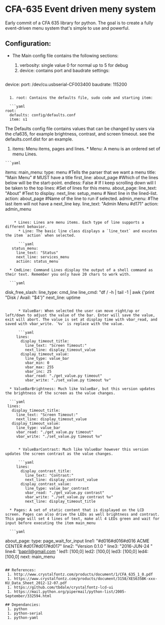 # CFA-635 Event driven meny system

Early commit of a CFA 635 library for python. The goal is to create a fully event-driven menu system that's simple to use and powerful.

## Configuration:

* The Main config file contains the following sections:
  1. verbosity: single value 0 for normal up to 5 for debug
  1. device: contains port and baudrate settings:

  ```yaml
device:
  port: /dev/cu.usbserial-CF003400
  baudrate: 115200
```

  1. root: Contains the defaults file, sudo code and starting item:

  ```yaml
root:
  defaults: config/defaults.conf
  item: s1
```

  The Defaults config file contains values that can be changed by users via the cfa635, for example brightness, contrast, and screen timeout.  see the defaults.conf.dist for an example.

  1. items: Menu items, pages and lines.
    * Menu: A menu is an ordered set of menu Lines. 

    ```yaml
items:
  main_menu:
    type: menu #Tells the parser that we want a menu
    title: "Main Menu" # MUST have a title
    first_line: about_page #Which of the lines below will be the start-point.
    endless: False # If I keep scrolling down will I be taken to the top
    lines: #Set of lines for this menu.
      about_page:
        line_text: "About" #Text to display.
        next_line: setup_menu  # Next line in the lined-list.
        action: about_page #Name of the line to run if selected.
      admin_menu: #The last item will not have a next_line key.
        line_text: "Admin Menu #d171"
        action: admin_menu
```

    * Lines: Lines are menu items. Each type of line supports a different behavior.
      * Line: The basic line class displays a `line_text` and excutes the item `action` when selected. 

      ```yaml
   status_menu:
     line_text: "Status"
     next_line: services_menu
     action: status_menu
```

      * CmdLine: Command Lines display the output of a shell command as their text. Remember you only have 20 chars to work with. 

      ```yaml
   disk_free_slash:
     line_type: cmd_line
     line_cmd: "df / -h | tail -1 | awk {'print \"Disk / Avail: \"$4'}"
     next_line: uptime
```

      * ValueBar: When selected the user can move right/up or left/down to adjust the value of the bar. Enter will save the value, exit will abort. The value is set at display time with vbar_read, and saved with vbar_write. `%v` is replace with the value. 

      ```yaml
     lines:
       display_timeout_title:
         line_text: "Screen Timeout:"
         next_line: display_timeout_value
       display_timeout_value:
         line_type: value_bar
         vbar_min: 0
         vbar_max: 255
         vbar_inc: 25
         vbar_read: "./get_value.py timeout"
         vbar_write: "./set_value.py timeout %v"
```

      * ValueBarBrightness: Much like ValueBar, but this version updates the brightness of the screen as the value changes. 

      ```yaml
     lines:
       display_timeout_title:
         line_text: "Screen Timeout:"
         next_line: display_timeout_value
       display_timeout_value:
         line_type: value_bar
         vbar_read: "./get_value.py timeout"
         vbar_write: "./set_value.py timeout %v"
```

      * ValueBarContrast: Much like ValueBar however this version updates the screen contrast as the value changes. 

      ```yaml
     lines:
       display_contrast_title:
         line_text: "Contrast:"
         next_line: display_contrast_value
       display_contrast_value:
         line_type: value_bar_contrast
         vbar_read: "./get_value.py contrast"
         vbar_write: "./set_value.py contrast %v"
         next_line: display_timeout_title
```

      * Pages: A set of static content that is displayed on the LCD screen. Pages can also drive the LEDs as well brightness and contrast. This page will set 4 lines of text, make all 4 LEDs green and wait for input before executing the item main_menu

      ```yaml
  about_page:
    type: page_wait_for_input
    line1: "#d016#d016#d016 ACME  CENTER #d017#d017#d017"
    line2: "Version 0.1.0       "
    line3: "2016-JUN-24         "
    line4: 'bapril@gmail.com    '
    led1: [100,0]
    led2: [100,0]
    led3: [100,0]
    led4: [100,0]
    next: main_menu
```

## References:
 1. http://www.crystalfontz.com/products/document/1/CFA_635_1_0.pdf
 1. https://www.crystalfontz.com/products/document/3158/XES635BK-xxx-KU_Data_Sheet_2012-12-07.pdf
 1. https://github.com/tbdale/crystalfontz-lcd-ui
 1. https://mail.python.org/pipermail/python-list/2005-September/332594.html

## Dependancies:
 1. python
 1. python-serial
 1. python-yaml
